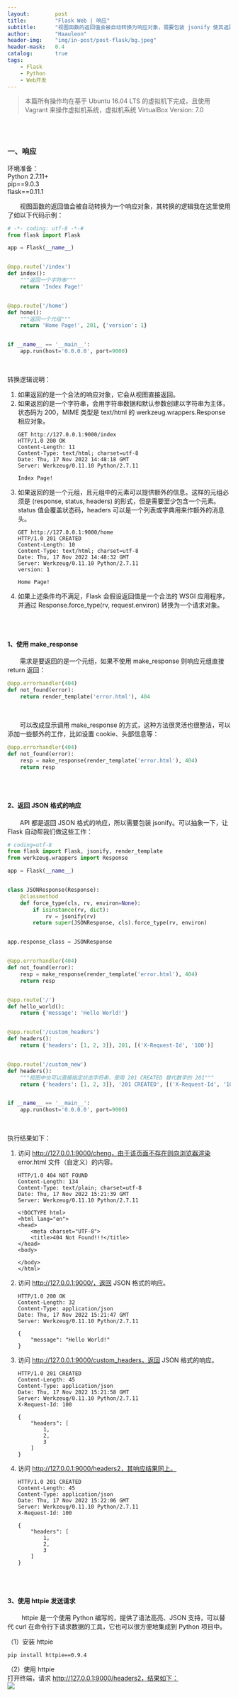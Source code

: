 ```yaml
---
layout:        post
title:         "Flask Web | 响应"
subtitle:      "视图函数的返回值会被自动转换为响应对象，需要包装 jsonify 使其返回 JSON 格式的响应"
author:        "Haauleon"
header-img:    "img/in-post/post-flask/bg.jpeg"
header-mask:   0.4
catalog:       true
tags:
    - Flask
    - Python
    - Web开发
---
```


> 本篇所有操作均在基于 Ubuntu 16.04 LTS 的虚拟机下完成，且使用 Vagrant 来操作虚拟机系统，虚拟机系统 VirtualBox Version: 7.0 

<br>
<br>

### 一、响应
环境准备：     
Python 2.7.11+      
pip==9.0.3     
flask==0.11.1   

&emsp;&emsp;视图函数的返回值会被自动转换为一个响应对象，其转换的逻辑我在这里使用了如以下代码示例：    
```python
# -*- coding: utf-8 -*-#
from flask import Flask

app = Flask(__name__)


@app.route('/index')
def index():
    """返回一个字符串"""
    return 'Index Page!'


@app.route('/home')
def home():
    """返回一个元组"""
    return 'Home Page!', 201, {'version': 1}


if __name__ == '__main__':
    app.run(host='0.0.0.0', port=9000)
```       

<br>

转换逻辑说明：     
1. 如果返回的是一个合法的响应对象，它会从视图直接返回。     
2. 如果返回的是一个字符串，会用字符串数据和默认参数创建以字符串为主体，状态码为 200，MIME 类型是 text/html 的 werkzeug.wrappers.Response 相应对象。        
    ```
    GET http://127.0.0.1:9000/index
    HTTP/1.0 200 OK
    Content-Length: 11
    Content-Type: text/html; charset=utf-8
    Date: Thu, 17 Nov 2022 14:48:18 GMT
    Server: Werkzeug/0.11.10 Python/2.7.11

    Index Page!
    ```
3. 如果返回的是一个元组，且元组中的元素可以提供额外的信息。这样的元组必须是 (response, status, headers) 的形式，但是需要至少包含一个元素。status 值会覆盖状态码，headers 可以是一个列表或字典用来作额外的消息头。     
    ```
    GET http://127.0.0.1:9000/home 
    HTTP/1.0 201 CREATED
    Content-Length: 10
    Content-Type: text/html; charset=utf-8
    Date: Thu, 17 Nov 2022 14:48:32 GMT
    Server: Werkzeug/0.11.10 Python/2.7.11
    version: 1

    Home Page!
    ```
4. 如果上述条件均不满足，Flask 会假设返回值是一个合法的 WSGI 应用程序，并通过 Response.force_type(rv, request.environ) 转换为一个请求对象。    

<br>
<br>

#### 1、使用 make_response
&emsp;&emsp;需求是要返回的是一个元组，如果不使用 make_response 则响应元组直接 return 返回：     
```python
@app.errorhandler(404)
def not_found(error):
    return render_template('error.html'), 404
```

<br>

&emsp;&emsp;可以改成显示调用 make_response 的方式，这种方法很灵活也很整洁，可以添加一些额外的工作，比如设置 cookie、头部信息等：      
```python
@app.errorhandler(404)
def not_found(error):
    resp = make_response(render_template('error.html'), 404)
    return resp
```

<br>
<br>

#### 2、返回 JSON 格式的响应
&emsp;&emsp;API 都是返回 JSON 格式的响应，所以需要包装 jsonify。可以抽象一下，让 Flask 自动帮我们做这些工作：     
```python
# coding=utf-8
from flask import Flask, jsonify, render_template
from werkzeug.wrappers import Response

app = Flask(__name__)


class JSONResponse(Response):
    @classmethod
    def force_type(cls, rv, environ=None):
        if isinstance(rv, dict):
            rv = jsonify(rv)
        return super(JSONResponse, cls).force_type(rv, environ)


app.response_class = JSONResponse


@app.errorhandler(404)
def not_found(error):
    resp = make_response(render_template('error.html'), 404)
    return resp


@app.route('/')
def hello_world():
    return {'message': 'Hello World!'}


@app.route('/custom_headers')
def headers():
    return {'headers': [1, 2, 3]}, 201, [('X-Request-Id', '100')]


@app.route('/custom_new')
def headers():
    """视图中也可以直接指定状态字符串，使用 201 CREATED 替代数字的 201"""
    return {'headers': [1, 2, 3]}, '201 CREATED', [('X-Request-Id', '100')]


if __name__ == '__main__':
    app.run(host='0.0.0.0', port=9000)
```

<br>

执行结果如下：    
1. 访问 http://127.0.0.1:9000/cheng，由于该页面不存在则向浏览器渲染 error.html 文件（自定义）的内容。             
    ```
    HTTP/1.0 404 NOT FOUND
    Content-Length: 134
    Content-Type: text/plain; charset=utf-8
    Date: Thu, 17 Nov 2022 15:21:39 GMT
    Server: Werkzeug/0.11.10 Python/2.7.11

    <!DOCTYPE html>
    <html lang="en">
    <head>
        <meta charset="UTF-8">
        <title>404 Not Found!!!</title>
    </head>
    <body>

    </body>
    </html>
    ```
2. 访问 http://127.0.0.1:9000/，返回 JSON 格式的响应。           
    ```
    HTTP/1.0 200 OK
    Content-Length: 32
    Content-Type: application/json
    Date: Thu, 17 Nov 2022 15:21:47 GMT
    Server: Werkzeug/0.11.10 Python/2.7.11

    {
        "message": "Hello World!"
    }
    ```
3. 访问 http://127.0.0.1:9000/custom_headers，返回 JSON 格式的响应。     
    ```
    HTTP/1.0 201 CREATED
    Content-Length: 45
    Content-Type: application/json
    Date: Thu, 17 Nov 2022 15:21:58 GMT
    Server: Werkzeug/0.11.10 Python/2.7.11
    X-Request-Id: 100

    {
        "headers": [
            1,
            2,
            3
        ]
    }
    ```
4. 访问 http://127.0.0.1:9000/headers2，其响应结果同上。     
    ```      
    HTTP/1.0 201 CREATED
    Content-Length: 45
    Content-Type: application/json
    Date: Thu, 17 Nov 2022 15:22:06 GMT
    Server: Werkzeug/0.11.10 Python/2.7.11
    X-Request-Id: 100

    {
        "headers": [
            1,
            2,
            3
        ]
    }
    ```

<br>
<br>

#### 3、使用 httpie 发送请求
&emsp;&emsp; httpie 是一个使用 Python 编写的，提供了语法高亮、JSON 支持，可以替代 curl 在命令行下请求数据的工具，它也可以很方便地集成到 Python 项目中。      

（1）安装 httpie      
```
pip install httpie==0.9.4
```

（2）使用 httpie     
打开终端，请求 http://127.0.0.1:9000/headers2，结果如下：     
![](\img\in-post\post-flask\2022-11-17-flask-response.jpg)               
